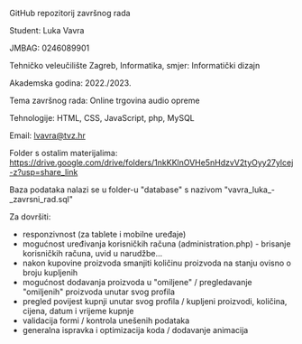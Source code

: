 GitHub repozitorij završnog rada

Student: Luka Vavra

JMBAG: 0246089901

Tehničko veleučilište Zagreb, Informatika, smjer: Informatički dizajn

Akademska godina: 2022./2023.

Tema završnog rada: Online trgovina audio opreme

Tehnologije: HTML, CSS, JavaScript, php, MySQL

Email: lvavra@tvz.hr

Folder s ostalim materijalima: https://drive.google.com/drive/folders/1nkKKlnOVHe5nHdzvV2tyOyy27ylcej-z?usp=share_link

Baza podataka nalazi se u folder-u "database" s nazivom "vavra_luka_-_zavrsni_rad.sql"

Za dovršiti:
- responzivnost (za tablete i mobilne uređaje)
- mogućnost uređivanja korisničkih računa (administration.php) - brisanje korisničkih računa, uvid u narudžbe...
- nakon kupovine proizvoda smanjiti količinu proizvoda na stanju ovisno o broju kupljenih
- mogućnost dodavanja proizvoda u "omiljene" / pregledavanje "omiljenih" proizvoda unutar svog profila
- pregled povijest kupnji unutar svog profila / kupljeni proizvodi, količina, cijena, datum i vrijeme kupnje
- validacija formi / kontrola unešenih podataka
- generalna ispravka i optimizacija koda / dodavanje animacija
